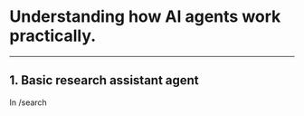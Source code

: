 # Understanding how AI agents work practically. 
---

## 1. Basic research assistant agent
In /search
